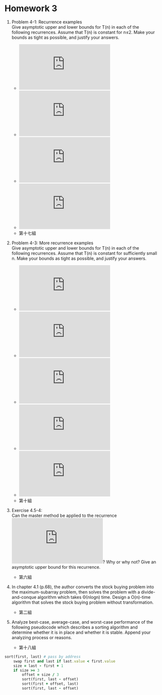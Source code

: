 # Homework 3

1. Problem 4-1: Recurrence examples<br>
Give asymptotic upper and lower bounds for T(n) in each of the following recurrences. Assume that T(n) is constant for n≤2. Make your bounds as tight as possible, and justify your answers.
    - ![T(n)=T(9n/10)+n](http://latex.codecogs.com/gif.latex?T%28n%29%3DT%28%5Cfrac%7B9n%7D%7B10%7D%29%2Bn)
    - ![T(n)=7T(n/3)+n^2](http://latex.codecogs.com/gif.latex?T%28n%29%3D7T%28%5Cfrac%7Bn%7D%7B3%7D%29%2Bn%5E2)
    - ![T(n)=7T(n/2)+n^2](http://latex.codecogs.com/gif.latex?T%28n%29%3D7T%28%5Cfrac%7Bn%7D%7B2%7D%29%2Bn%5E2)
    - ![T(n)=2T(n/4)+sqrt(n)](http://latex.codecogs.com/gif.latex?T%28n%29%3D2T%28%5Cfrac%7Bn%7D%7B4%7D%29%2B%5Csqrt%7Bn%7D)
    - 第十七組

2. Problem 4-3: More recurrence examples<br>
Give asymptotic upper and lower bounds for T(n) in each of the following recurrences. Assume that T(n) is constant for sufficiently small n. Make your bounds as tight as possible, and justify your answers.
    - ![T(n)=4T(n/3)+nlogn](http://latex.codecogs.com/gif.latex?T%28n%29%3D4T%28%5Cfrac%7Bn%7D%7B3%7D%29%2Bnlogn)
    - ![T(n)=3T(n/3)+n/logn](http://latex.codecogs.com/gif.latex?T%28n%29%3D3T%28%5Cfrac%7Bn%7D%7B3%7D%29%2B%5Cfrac%7Bn%7D%7Blogn%7D)
    - ![T(n)=4T(n/2)+n^2\*sqrt(n)](http://latex.codecogs.com/gif.latex?T%28n%29%3D4T%28%5Cfrac%7Bn%7D%7B2%7D%29%2Bn%5E2%5Csqrt%7Bn%7D)
    - ![T(n)=3T(n/3-2)+n/2](http://latex.codecogs.com/gif.latex?T%28n%29%3D3T%28%5Cfrac%7Bn%7D%7B3%7D-2%29%2B%5Cfrac%7Bn%7D%7B2%7D)
    - ![T(n)=T(n-1)+logn](http://latex.codecogs.com/gif.latex?T%28n%29%3DT%28n-1%29%2Blogn)
    - 第十組

3. Exercise 4.5-4:<br>
Can the master method be applied to the recurrence ![T(n)=4T(n/2)+n^2\*logn](http://latex.codecogs.com/gif.latex?T%28n%29%3D4T%28%5Cfrac%7Bn%7D%7B2%7D%29%2Bn%5E2logn)? Why or why not? Give an asymptotic upper bound for this recurrence.
    - 第六組

4. In chapter 4.1 (p.68), the author converts the stock buying problem into the maximum-subarray problem, then solves the problem with a divide-and-conque algorithm which takes Θ(nlogn) time. Design a O(n)-time algorithm that solves the stock buying problem without transformation.
    - 第二組

5. Analyze best-case, average-case, and worst-case performance of the following pseudocode which describes a sorting algorithm and determine whether it is in place and whether it is stable. Append your analyzing process or reasons.
    - 第十八組

```ruby
sort(first, last) # pass by address
    swap first and last if last.value < first.value
    size = last - first + 1
    if size >= 3
        offset = size / 3
        sort(first, last - offset)
        sort(first + offset, last)
        sort(first, last - offset)
```
